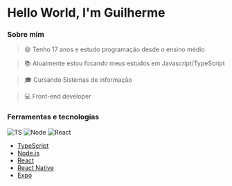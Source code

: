 # Hello World, I'm Guilherme

### Sobre mim

> 😄 Tenho 17 anos e estudo programação desde o ensino médio

> :books: Atualmente estou focando meus estudos em Javascript/TypeScript

> :mortar_board: Cursando Sistemas de informação

> :computer: Front-end developer

### Ferramentas e tecnologias

![TS](https://camo.githubusercontent.com/f4210f664c02dc2316f2a5ff7b76fd6d68f9b94b/68747470733a2f2f696d672e69636f6e73382e636f6d2f636f6c6f722f31782f747970657363726970742e706e67)
![Node](https://camo.githubusercontent.com/c573b08d98c7ec586b79bd2a23e55e7ce9ae3dc3/68747470733a2f2f696d672e69636f6e73382e636f6d2f636f6c6f722f31782f6e6f64656a732e706e67)
![React](https://camo.githubusercontent.com/9f4490666b49daaca077c299782231ed66dd94d1/68747470733a2f2f696d672e69636f6e73382e636f6d2f706c6173746963696e652f302e35782f72656163742e706e67)

- [TypeScript](https://www.typescriptlang.org/)
- [Node.js](https://nodejs.org/en/)
- [React](https://reactjs.org)
- [React Native](https://facebook.github.io/react-native/)
- [Expo](https://expo.io/)
